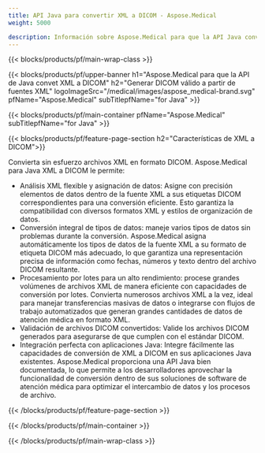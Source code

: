 ```yaml
---
title: API Java para convertir XML a DICOM - Aspose.Medical
weight: 5000

description: Información sobre Aspose.Medical para que la API Java convierta XML a DICOM
---
```


{{< blocks/products/pf/main-wrap-class >}}

{{< blocks/products/pf/upper-banner h1="Aspose.Medical para que la API de Java convet XML a DICOM" h2="Generar DICOM válido a partir de fuentes XML" logoImageSrc="/medical/images/aspose_medical-brand.svg" pfName="Aspose.Medical" subTitlepfName="for Java" >}}

{{< blocks/products/pf/main-container pfName="Aspose.Medical" subTitlepfName="for Java" >}}

{{< blocks/products/pf/feature-page-section h2="Características de XML a DICOM">}}

<p>Convierta sin esfuerzo archivos XML en formato DICOM. Aspose.Medical para Java XML a DICOM le permite:</p>

<ul>
<li>Análisis XML flexible y asignación de datos: Asigne con precisión elementos de datos dentro de la fuente XML a sus etiquetas DICOM correspondientes para una conversión eficiente. Esto garantiza la compatibilidad con diversos formatos XML y estilos de organización de datos.</li>
<li>Conversión integral de tipos de datos: maneje varios tipos de datos sin problemas durante la conversión. Aspose.Medical asigna automáticamente los tipos de datos de la fuente XML a su formato de etiqueta DICOM más adecuado, lo que garantiza una representación precisa de información como fechas, números y texto dentro del archivo DICOM resultante.</li>
<li>Procesamiento por lotes para un alto rendimiento: procese grandes volúmenes de archivos XML de manera eficiente con capacidades de conversión por lotes. Convierta numerosos archivos XML a la vez, ideal para manejar transferencias masivas de datos o integrarse con flujos de trabajo automatizados que generan grandes cantidades de datos de atención médica en formato XML.</li>
<li>Validación de archivos DICOM convertidos: Valide los archivos DICOM generados para asegurarse de que cumplen con el estándar DICOM.</li>
<li>Integración perfecta con aplicaciones Java: Integre fácilmente las capacidades de conversión de XML a DICOM en sus aplicaciones Java existentes. Aspose.Medical proporciona una API Java bien documentada, lo que permite a los desarrolladores aprovechar la funcionalidad de conversión dentro de sus soluciones de software de atención médica para optimizar el intercambio de datos y los procesos de archivo.</li>
</ul>

{{< /blocks/products/pf/feature-page-section >}}

{{< /blocks/products/pf/main-container >}}

{{< /blocks/products/pf/main-wrap-class >}}